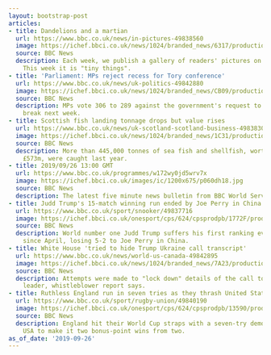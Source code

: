 ```yaml
---
layout: bootstrap-post
articles:
- title: Dandelions and a martian
  url: https://www.bbc.co.uk/news/in-pictures-49838560
  image: https://ichef.bbci.co.uk/news/1024/branded_news/6317/production/_108976352_dd8174a9-766d-4b9f-a875-c68b5b49d58e.jpg
  source: BBC News
  description: Each week, we publish a gallery of readers' pictures on a set theme.
    This week it is "tiny things".
- title: 'Parliament: MPs reject recess for Tory conference'
  url: https://www.bbc.co.uk/news/uk-politics-49842880
  image: https://ichef.bbci.co.uk/news/1024/branded_news/CB09/production/_108977915_bercow.jpg
  source: BBC News
  description: MPs vote 306 to 289 against the government's request to have a three-day
    break next week.
- title: Scottish fish landing tonnage drops but value rises
  url: https://www.bbc.co.uk/news/uk-scotland-scotland-business-49838304
  image: https://ichef.bbci.co.uk/news/1024/branded_news/1C31/production/_108971270_buddingrose2.jpg
  source: BBC News
  description: More than 445,000 tonnes of sea fish and shellfish, worth more than
    £573m, were caught last year.
- title: 2019/09/26 13:00 GMT
  url: https://www.bbc.co.uk/programmes/w172wy0jd5wrv7x
  image: https://ichef.bbci.co.uk/images/ic/1200x675/p060dh18.jpg
  source: BBC News
  description: The latest five minute news bulletin from BBC World Service.
- title: Judd Trump's 15-match winning run ended by Joe Perry in China
  url: https://www.bbc.co.uk/sport/snooker/49837716
  image: https://ichef.bbci.co.uk/onesport/cps/624/cpsprodpb/1772F/production/_108974069_gettyimages-1174093954.jpg
  source: BBC News
  description: World number one Judd Trump suffers his first ranking event defeat
    since April, losing 5-2 to Joe Perry in China.
- title: White House 'tried to hide Trump Ukraine call transcript'
  url: https://www.bbc.co.uk/news/world-us-canada-49842895
  image: https://ichef.bbci.co.uk/news/1024/branded_news/7A23/production/_97176213_breaking_news_bigger.png
  source: BBC News
  description: Attempts were made to "lock down" details of the call to Ukraine's
    leader, whistleblower report says.
- title: Ruthless England run in seven tries as they thrash United States
  url: https://www.bbc.co.uk/sport/rugby-union/49840190
  image: https://ichef.bbci.co.uk/onesport/cps/624/cpsprodpb/13590/production/_97584297_breaking_news.png
  source: BBC News
  description: England hit their World Cup straps with a seven-try demolition of the
    USA to make it two bonus-point wins from two.
as_of_date: '2019-09-26'
---
```


